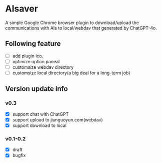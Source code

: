 # AIsaver
A simple Google Chrome browser plugin to download/upload the communications with AIs to local/webdav that generated by ChatGPT-4o.
## Following feature
- [ ] add plugin ico.
- [ ] optimize option paneal
- [ ] customsize webdav directory
- [ ] customsize local directory(a big deal for a long-term job)
## Version update info
### v0.3
- [x] support chat with ChatGPT
- [x] support upload to jianguoyun.com(webdav)
- [x] support download to local
### v0.1-0.2
- [x] draft
- [x] bugfix
